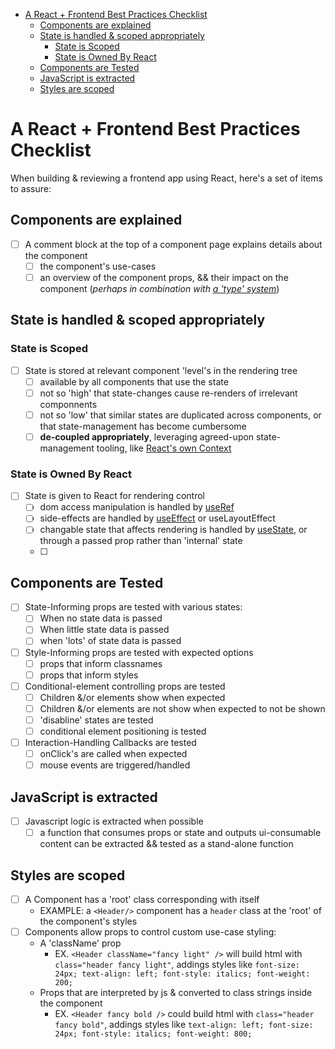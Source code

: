- [A React + Frontend Best Practices Checklist](#a-react--frontend-best-practices-checklist)
  - [Components are explained](#components-are-explained)
  - [State is handled & scoped appropriately](#state-is-handled--scoped-appropriately)
    - [State is Scoped](#state-is-scoped)
    - [State is Owned By React](#state-is-owned-by-react)
  - [Components are Tested](#components-are-tested)
  - [JavaScript is extracted](#javascript-is-extracted)
  - [Styles are scoped](#styles-are-scoped)

# A React + Frontend Best Practices Checklist

When building & reviewing a frontend app using React, here's a set of items to assure:

## Components are explained

- [ ] A comment block at the top of a component page explains details about the component
  - [ ] the component's use-cases
  - [ ] an overview of the component props, && their impact on the component (_perhaps in combination with [a 'type' system](https://flow.org/)_)

## State is handled & scoped appropriately

### State is Scoped

- [ ] State is stored at relevant component 'level's in the rendering tree
  - [ ] available by all components that use the state
  - [ ] not so 'high' that state-changes cause re-renders of irrelevant componnents
  - [ ] not so 'low' that similar states are duplicated across components, or that state-management has become cumbersome
  - [ ] **de-coupled appropriately**, leveraging agreed-upon state-management tooling, like [React's own Context](https://reactjs.org/docs/context.html)

### State is Owned By React

- [ ] State is given to React for rendering control
  - [ ] dom access manipulation is handled by [useRef](https://reactjs.org/docs/hooks-reference.html#useref)
  - [ ] side-effects are handled by [useEffect](https://reactjs.org/docs/hooks-reference.html#useeffect) or useLayoutEffect
  - [ ] changable state that affects rendering is handled by [useState](https://reactjs.org/docs/hooks-reference.html#usestate), or through a passed prop rather than 'internal' state
  - [ ]

## Components are Tested

- [ ] State-Informing props are tested with various states:
  - [ ] When no state data is passed
  - [ ] When little state data is passed
  - [ ] when 'lots' of state data is passed
- [ ] Style-Informing props are tested with expected options
  - [ ] props that inform classnames
  - [ ] props that inform styles
- [ ] Conditional-element controlling props are tested
  - [ ] Children &/or elements show when expected
  - [ ] Children &/or elements are not show when expected to not be shown
  - [ ] 'disabline' states are tested
  - [ ] conditional element positioning is tested
- [ ] Interaction-Handling Callbacks are tested
  - [ ] onClick's are called when expected
  - [ ] mouse events are triggered/handled

## JavaScript is extracted

- [ ] Javascript logic is extracted when possible
  - [ ] a function that consumes props or state and outputs ui-consumable content can be extracted && tested as a stand-alone function

## Styles are scoped

- [ ] A Component has a 'root' class corresponding with itself
  - EXAMPLE: a `<Header/>` component has a `header` class at the 'root' of the component's styles
- [ ] Components allow props to control custom use-case styling:
  - A 'className' prop
    - EX. `<Header className="fancy light" />` will build html with `class="header fancy light"`, addings styles like `font-size: 24px; text-align: left; font-style: italics; font-weight: 200;`
  - Props that are interpreted by js & converted to class strings inside the component
    - EX. `<Header fancy bold />` could build html with `class="header fancy bold"`, addings styles like `text-align: left; font-size: 24px; font-style: italics; font-weight: 800;`
